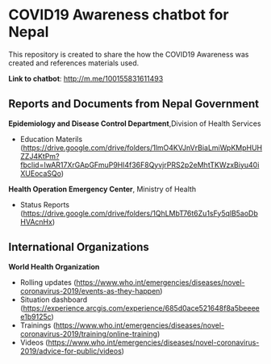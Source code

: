 # COVID19 Awareness chatbot for Nepal

This repository is created to share the how the COVID19 Awareness was created and references materials used.

**Link to chatbot**: http://m.me/100155831611493

## Reports and Documents from Nepal Government
**Epidemiology and Disease Control Department**,Division of Health Services 

- Education Materils (https://drive.google.com/drive/folders/1lmO4KVJnVrBiaLmiWpKMpHUHZZJ4KtPm?fbclid=IwAR17XrGApGFmuP9Hl4f36F8QyvjrPRS2p2eMhtTKWzxBiyu40iXUEocaSQo) 

**Health Operation Emergency Center**, Ministry of Health

- Status Reports (https://drive.google.com/drive/folders/1QhLMbT76t6Zu1sFy5qlB5aoDbHVAcnHx)

## International Organizations 
**World Health Organization** 

- Rolling updates (https://www.who.int/emergencies/diseases/novel-coronavirus-2019/events-as-they-happen)
- Situation dashboard (https://experience.arcgis.com/experience/685d0ace521648f8a5beeeee1b9125c)
- Trainings (https://www.who.int/emergencies/diseases/novel-coronavirus-2019/training/online-training)
- Videos (https://www.who.int/emergencies/diseases/novel-coronavirus-2019/advice-for-public/videos)




